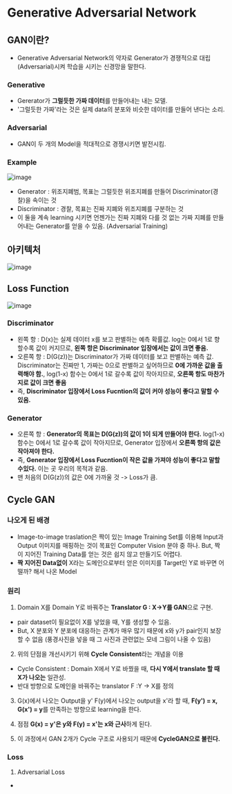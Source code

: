 # Generative Adversarial Network  

## GAN이란?  
- Generative Adversarial Network의 약자로 Generator가 경쟁적으로 대립 (Adversarial)시켜 학습을 시키는 신경망을 말한다.  

### Generative  
- Gererator가 **그럴듯한 가짜 데이터**를 만들어내는 내는 모델.  
- '그럴듯한 가짜'라는 것은 실제 data의 분포와 비슷한 데이터를 만들어 낸다는 소리.  

### Adversarial  
- GAN이 두 개의 Model을 적대적으로 경쟁시키면 발전시킴.  

### Example   

![image](https://user-images.githubusercontent.com/32921115/104803734-88a46f00-5814-11eb-9e61-efbd1100e176.png)

- Generator : 위조지폐범, 목표는 그럴듯한 위조지폐를 만들어 Discriminator(경찰)을 속이는 것  
- Discriminator : 경찰, 목표는 진짜 지폐와 위조지폐를 구분하는 것  
- 이 둘을 계속 learning 시키면 언젠가는 진짜 지폐와 다를 것 없는 가짜 지폐를 만들어내는 Generator를 얻을 수 있음. (Adversarial Training)  

## 아키텍처  

![image](https://user-images.githubusercontent.com/32921115/104805680-39127300-5815-11eb-90b6-ddb1310943e5.png)

## Loss Function  

![image](https://user-images.githubusercontent.com/32921115/104805727-91497500-5815-11eb-947f-69a20e9f23f0.png)

### Discriminator
- 왼쪽 항 : D(x)는 실제 데이터 x를 보고 판별하는 예측 확률값. log는 0에서 1로 향할수록 값이 커지므로, **왼쪽 항은 Discriminator 입장에서는 값이 크면 좋음.**  
- 오른쪽 항 : D(G(z))는 Discriminator가 가짜 데이터를 보고 판별하는 예측 값. Discriminator는 진짜만 1, 가짜는 0으로 판별하고 싶어하므로 **0에 가까운 값을 출력해야 함.**, log(1-x) 함수는 0에서 1로 갈수록 값이 작아지므로, **오른쪽 항도 마찬가지로 값이 크면 좋음**  
- 즉, **Discriminator 입장에서 Loss Fucntion의 값이 커야 성능이 좋다고 말할 수 있음.**

### Generator  
- 오른쪽 항 : **Generator의 목표는 D(G(z))의 값이 1이 되게 만들어야 한다.** log(1-x) 함수는 0에서 1로 갈수록 값이 작아지므로, Generator 입장에서 **오른쪽 항의 값은 작아져야 한다.**  
- 즉, **Generator 입장에서 Loss Fucntion이 작은 값을 가져야 성능이 좋다고 말할 수있다.** 이는 곳 우리의 목적과 같음.  
- 맨 처음의 D(G(z))의 값은 0에 가까울 것 -> Loss가 큼.  

## Cycle GAN  

### 나오게 된 배경  
- Image-to-image traslation은 짝이 있는 Image Training Set를 이용해 Input과 Output 이미지를 매핑하는 것이 목표인 Computer Vision 분야 중 하나. But, 짝이 지어진 Training Data를 얻는 것은 쉽지 않고 만들기도 어렵다.  
- **짝 지어진 Data없이** X라는 도메인으로부터 얻은 이미지를 Target인 Y로 바꾸면 어떨까? 해서 나온 Model  

### 원리  
1. Domain X를 Domain Y로 바꿔주는 **Translator G : X->Y를 GAN**으로 구현.  
  - pair dataset이 필요없이 X를 넣었을 때, Y를 생성할 수 있음.  
  - But, X 분포와 Y 분포에 대응하는 관계가 매우 많기 때문에 x와 y가 pair인지 보장할 수 없음 (풍경사진을 넣을 때 그 사진과 관련없는 모네 그림이 나올 수 있음)  
  
2. 위의 단점을 개선시키기 위해 **Cycle Consistent**라는 개념을 이용  
  - Cycle Consistent : Domain X에서 Y로 바꿨을 때, **다시 Y에서 translate 할 때 X가 나오는** 일관성.  
  - 반대 방향으로 도메인을 바꿔주는 translator F :Y -> X를 정의  
  
3. G(x)에서 나오는 Output을 y' F(y)에서 나오는 output을 x'라 할 때, **F(y') = x, G(x') = y**를 만족하는 방향으로 learning을 한다.  

4. 점점 **G(x) = y'은 y와 F(y) = x'는 x와 근사**하게 된다.  

5. 이 과정에서 GAN 2개가 Cycle 구조로 사용되기 때문에 **CycleGAN으로 불린다.**  

### Loss  

1. Adversarial Loss  
- 
